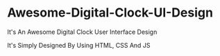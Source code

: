 # Awesome-Digital-Clock-UI-Design
It's An Awesome Digital Clock User Interface Design

It's Simply Designed By Using HTML, CSS And JS
